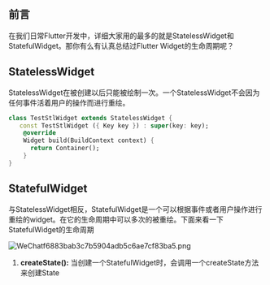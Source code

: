 ## 前言
在我们日常Flutter开发中，详细大家用的最多的就是StatelessWidget和StatefulWidget。那你有么有认真总结过Flutter Widget的生命周期呢？

## StatelessWidget
StatelessWidget在被创建以后只能被绘制一次。一个StatelessWidget不会因为任何事件活着用户的操作而进行重绘。
```dart
class TestStlWidget extends StatelessWidget {
   const TestStlWidget ({ Key key }) : super(key: key);
    @override
    Widget build(BuildContext context) {
      return Container();
    }
}

```

##  StatefulWidget
与StatelessWidget相反，StatefulWidget是一个可以根据事件或者用户操作进行重绘的widget。在它的生命周期中可以多次的被重绘。下面来看一下StatefulWidget的生命周期

![WeChatf6883bab3c7b5904adb5c6ae7cf83ba5.png](0)

1. **createState():** 当创建一个StatefulWidget时，会调用一个createState方法来创建State

